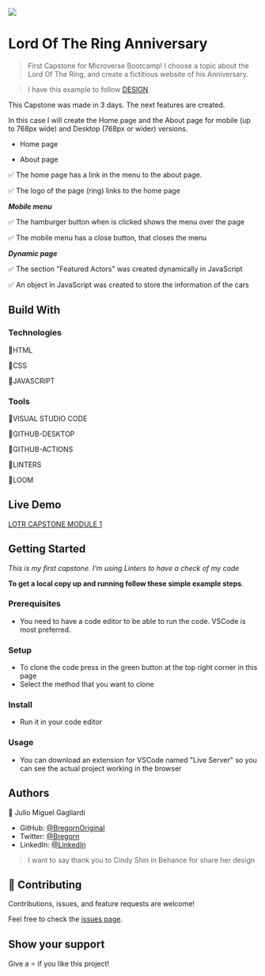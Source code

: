 ![](https://img.shields.io/badge/Microverse-blueviolet)

# Lord Of The Ring Anniversary

> First Capstone for Microverse Bootcamp!
> I choose a topic about the Lord Of The Ring, and create a fictitious website of his Anniversary.

> I have this example to follow [DESIGN](https://www.behance.net/gallery/29845175/CC-Global-Summit-2015).

This Capstone was made in 3 days. The next features are created.

In this case I will create the Home page and the About page for mobile (up to 768px wide) and Desktop (768px or wider) versions.

- Home page

- About page
 
✅ The home page has a link in the menu to the about page.

✅ The logo of the page (ring) links to the home page

***Mobile menu***

✅ The hamburger button when is clicked shows the menu over the page

✅ The mobile menu has a close button, that closes the menu

***Dynamic page***

✅ The section "Featured Actors" was created dynamically in JavaScript

✅ An object in JavaScript was created to store the information of the cars

## Build With

### Technologies

🔷HTML

🔷CSS

🔷JAVASCRIPT

### Tools

💠VISUAL STUDIO CODE

💠GITHUB-DESKTOP

💠GITHUB-ACTIONS

💠LINTERS

💠LOOM

## Live Demo

[LOTR CAPSTONE MODULE 1](https://bregornoriginal.github.io/L-O-T-R-Anniversary/)

## Getting Started

*This is my first capstone. I'm using Linters to have a check of my code*

**To get a local copy up and running follow these simple example steps**.

### Prerequisites

- You need to have a code editor to be able to run the code. VSCode is most preferred.

### Setup

- To clone the code press in the green button at the top right corner in this page
- Select the method that you want to clone

### Install

- Run it in your code editor

### Usage

- You can download an extension for VSCode named "Live Server" so you can see the actual project working in the browser

## Authors

👤 Julio Miguel Gagliardi

- GitHub: [@BregornOriginal](https://github.com/BregornOriginal)
- Twitter: [@Bregorn](https://twitter.com/home)
- LinkedIn: [@LinkedIn](https://www.linkedin.com/in/julio-miguel-gagliardi-b81829197/)

> I want to say thank you to Cindy Shin in Behance for share her design
## 🤝 Contributing

Contributions, issues, and feature requests are welcome!

Feel free to check the [issues page](https://github.com/BregornOriginal/capstone-module1/issues).

## Show your support

Give a ⭐️ if you like this project!
